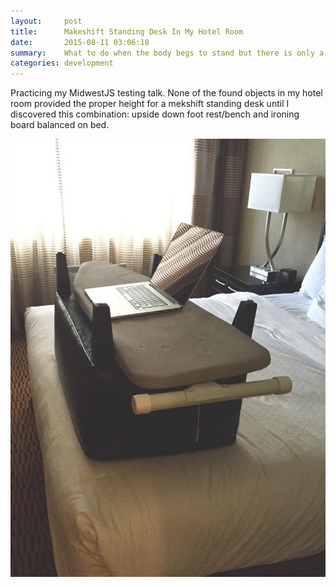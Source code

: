 ```yaml
---
layout:     post
title:      Makeshift Standing Desk In My Hotel Room
date:       2015-08-11 03:06:18
summary:    What to do when the body begs to stand but there is only a desk to sit.
categories: development
---
```


Practicing my MidwestJS testing talk. None of the found objects in my hotel room provided the proper height for a mekshift standing desk until I discovered this combination: upside down foot rest/bench and ironing board balanced on bed.

![Makeshift Standing Desk](/images/makeshift-standing-desk.jpg)
